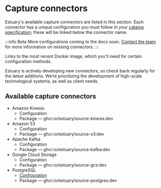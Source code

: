 # Capture connectors

Estuary's available capture connectors are listed in this section. Each connector has a unique configuration you must follow in your [catalog specification](concepts/README.md); these will be linked below the connector name.

:::info Beta
More configurations coming to the docs soon. [Contact the team](mailto:info@estuary.dev) for more information on missing connectors.
:::

Links to the most recent Docker image, which you'll need for certain configuration methods.

Estuary is actively developing new connectors, so check back regularly for the latest additions. We’re prioritizing the development of high-scale technological systems, as well as client needs.

## Available capture connectors

* Amazon Kinesis
  * Configuration
  * Package — ghcr.io/estuary/source-kinesis:dev
* Amazon S3
  * Configuration
  * Package — ghcr.io/estuary/source-s3:dev
* Apache Kafka
  * Configuration
  * Package — ghcr.io/estuary/source-kafka:dev
* Google Cloud Storage
  * Configuration
  * Package — ghcr.io/estuary/source-gcs:dev
* PostgreSQL
  * [Configuration](./PostgreSQL.md)
  * Package — ghcr.io/estuary/source-postgres:dev
